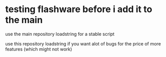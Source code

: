 # testing flashware before i add it to the main

use the main repository loadstring for a stable script

use this repository loadstring if you want alot of bugs for the price of more features (which might not work)
